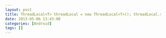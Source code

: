 ```yaml
---
layout: post
title: ThreadLocal<T> threadLocal = new ThreadLocal<T>(); threadLocal.set(T param); 增加一个线程局部变量
date: 2013-05-06 13:43:00
categories: [Android]
tags: []
---
```

               